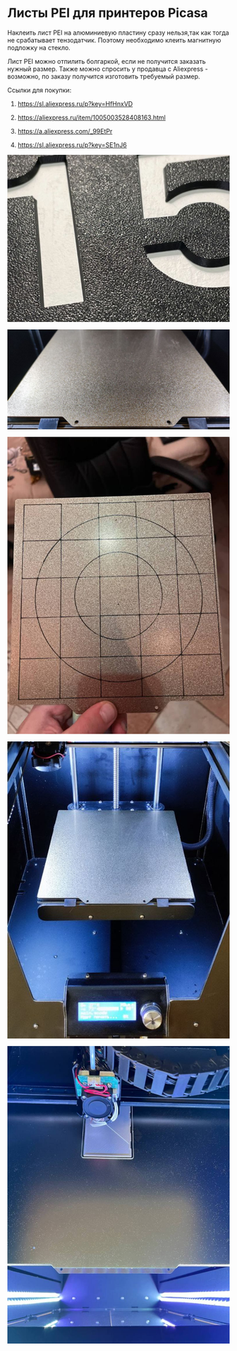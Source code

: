 # Листы PEI для принтеров Picasa

Наклеить лист PEI на алюминиевую пластину сразу нельзя,так как тогда не срабатывает тензодатчик. Поэтому необходимо клеить магнитную подложку на стекло.

Лист PEI можно отпилить болгаркой, если не получится заказать нужный размер. Также можно спросить у продавца с Aliexpress - возможно, по заказу получится изготовить требуемый размер.

Ссылки для покупки:

1. https://sl.aliexpress.ru/p?key=HfHnxVD

2. https://aliexpress.ru/item/1005003528408163.html

3. https://a.aliexpress.com/_99EtPr

4. https://sl.aliexpress.ru/p?key=SE1nJ6


![PEI_0](./img/PEI_0.jpg)

![PEI_1](./img/PEI_1.jpg)

![PEI_2](./img/PEI_2.jpg)

![PEI_3](./img/PEI_3.jpg)

![PEI_4](./img/PEI_4.jpg)